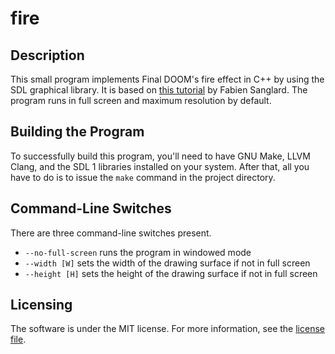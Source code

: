 # fire

## Description
This small program implements Final DOOM's fire effect in C++ by using the SDL
graphical library. It is based on
[this tutorial](https://fabiensanglard.net/doom_fire_psx/) by Fabien Sanglard.
The program runs in full screen and maximum resolution by default.

## Building the Program
To successfully build this program, you'll need to have GNU Make, LLVM Clang,
and the SDL 1 libraries installed on your system. After that, all you have to
do is to issue the `make` command in the project directory.

## Command-Line Switches
There are three command-line switches present.

* `--no-full-screen` runs the program in windowed mode
* `--width [W]` sets the width of the drawing surface if not in full screen
* `--height [H]` sets the height of the drawing surface if not in full screen

## Licensing
The software is under the MIT license. For more information, see the
[license file](LICENSE).
